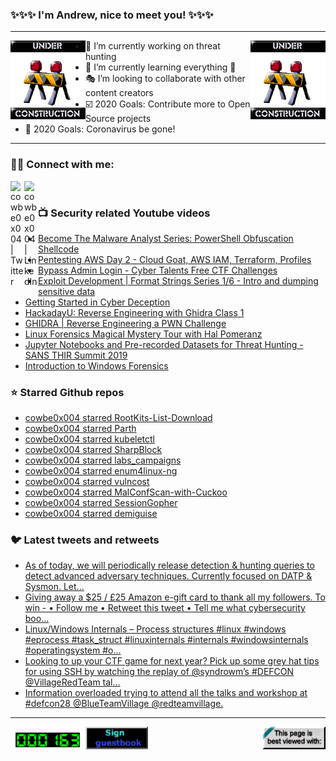 ### ✨✨✨ I'm Andrew, nice to meet you! ✨✨✨

---
<img align="left" width="120px" src="https://raw.githubusercontent.com/cowbe0x004/cowbe0x004/master/images/image004.gif" />
<img align="right" width="120px" src="https://raw.githubusercontent.com/cowbe0x004/cowbe0x004/master/images/image004.gif" />

- 📖 I’m currently working on threat hunting
- 📘 I’m currently learning everything 🤣
- 🎭 I’m looking to collaborate with other content creators
- ☑️ 2020 Goals: Contribute more to Open Source projects
- 🦠 2020 Goals: Coronavirus be gone!

---

### 🤝🏽 Connect with me:
[<img align="left" alt="cowbe0x004 | Twitter" width="22px" src="https://cdn.jsdelivr.net/npm/simple-icons@v3/icons/twitter.svg" />][twitter]
[<img align="left" alt="cowbe0x004 | LinkedIn" width="22px" src="https://cdn.jsdelivr.net/npm/simple-icons@v3/icons/linkedin.svg" />][linkedin]

<!--
[<img align="left" alt="cowbe0x004.com" width="22px" src="https://raw.githubusercontent.com/iconic/open-iconic/master/svg/globe.svg" />][website]
[<img align="left" alt="cowbe0x004 | YouTube" width="22px" src="https://cdn.jsdelivr.net/npm/simple-icons@v3/icons/youtube.svg" />][youtube]
[<img align="left" alt="cowbe0x004 | Instagram" width="22px" src="https://cdn.jsdelivr.net/npm/simple-icons@v3/icons/instagram.svg" />][instagram]
-->

<br />

### 📺 Security related Youtube videos
<!-- YOUTUBE:START -->
- [Become The Malware Analyst Series: PowerShell Obfuscation Shellcode](https://www.youtube.com/watch?v=mBbDCTEYaOY)
- [Pentesting AWS Day 2 - Cloud Goat, AWS IAM, Terraform, Profiles](https://www.youtube.com/watch?v=LjwDnCEmRzU)
- [Bypass Admin Login - Cyber Talents Free CTF Challenges](https://www.youtube.com/watch?v=5zF-9Y7GJOA)
- [Exploit Development | Format Strings Series 1/6 - Intro and dumping sensitive data](https://www.youtube.com/watch?v=JhdHE4XmevI)
- [Getting Started in Cyber Deception](https://www.youtube.com/watch?v=cCxbBz1UbnA)
- [HackadayU: Reverse Engineering with Ghidra Class 1](https://www.youtube.com/watch?v=d4Pgi5XML8E)
- [GHIDRA | Reverse Engineering a PWN Challenge](https://www.youtube.com/watch?v=aCWI61QX1OU)
- [Linux Forensics Magical Mystery Tour with Hal Pomeranz](https://www.youtube.com/watch?v=bXCmroKa9U0)
- [Jupyter Notebooks and Pre-recorded Datasets for Threat Hunting  - SANS THIR Summit 2019](https://www.youtube.com/watch?v=ZfJ01ZFCMe0)
- [Introduction to Windows Forensics](https://www.youtube.com/watch?v=VYROU-ZwZX8)
<!-- YOUTUBE:END -->

### ⭐ Starred Github repos
<!-- GITHUB_STAR:START -->
- [cowbe0x004 starred RootKits-List-Download](https://github.com/d30sa1/RootKits-List-Download)
- [cowbe0x004 starred Parth](https://github.com/s0md3v/Parth)
- [cowbe0x004 starred kubeletctl](https://github.com/cyberark/kubeletctl)
- [cowbe0x004 starred SharpBlock](https://github.com/CCob/SharpBlock)
- [cowbe0x004 starred labs_campaigns](https://github.com/guardicore/labs_campaigns)
- [cowbe0x004 starred enum4linux-ng](https://github.com/cddmp/enum4linux-ng)
- [cowbe0x004 starred vulncost](https://github.com/snyk/vulncost)
- [cowbe0x004 starred MalConfScan-with-Cuckoo](https://github.com/JPCERTCC/MalConfScan-with-Cuckoo)
- [cowbe0x004 starred SessionGopher](https://github.com/Arvanaghi/SessionGopher)
- [cowbe0x004 starred demiguise](https://github.com/nccgroup/demiguise)
<!-- GITHUB_STAR:END -->

### 🐦 Latest tweets and retweets
<!-- TWEETS:START -->
- [As of today, we will periodically release detection & hunting queries to detect advanced adversary techniques. Currently focused on DATP & Sysmon. Let...](https://twitter.com/falconforceteam/status/1294199107305734144)
- [Giving away a $25 / £25 Amazon e-gift card to thank all my followers.  To win -  • Follow me • Retweet this tweet • Tell me what cybersecurity boo...](https://twitter.com/blueteamblog/status/1294017578029981700)
- [Linux/Windows Internals – Process structures  #linux #windows #eprocess #task_struct #linuxinternals #internals #windowsinternals #operatingsystem #o...](https://twitter.com/hackingump1/status/1292457001864138752)
- [Looking to up your CTF game for next year? Pick up some grey hat tips for using SSH by watching the replay of @syndrowm’s #DEFCON @VillageRedTeam tal...](https://twitter.com/RandoriAttack/status/1292237991495315462)
- [Information overloaded trying to attend all the talks and workshop at #defcon28 @BlueTeamVillage @redteamvillage.](https://twitter.com/cowbe0x004/status/1291864958544871426)
<!-- TWEETS:END -->

---

[<img align="left" width="120px" src="https://raw.githubusercontent.com/cowbe0x004/cowbe0x004/master/images/visitors.gif" />][visitor]
[<img align="left" alt="Sign My Guestbook" width="100px" src="https://raw.githubusercontent.com/cowbe0x004/cowbe0x004/master/images/sign_guest_book.gif" />][guestbook]
[<img align="right" width="100px" src="https://raw.githubusercontent.com/cowbe0x004/cowbe0x004/master/images/netscape.gif" />][netscape]


[website]: https://cowbe0x004.com
[twitter]: https://twitter.com/cowbe0x004
[youtube]: https://youtube.com/
[instagram]: https://instagram.com/
[linkedin]: https://www.linkedin.com/in/anhuang/
[guestbook]: https://github.com/cowbe0x004/cowbe0x004/issues
[netscape]: https://github.com/cowbe0x004/cowbe0x004
[visitor]: https://github.com/cowbe0x004/cowbe0x004
